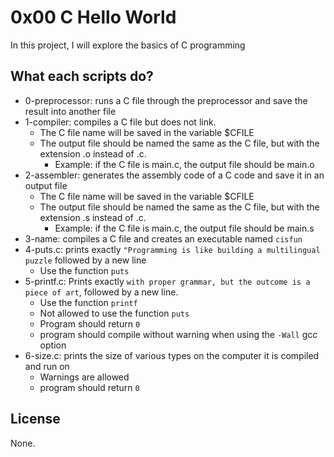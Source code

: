 # 0x00 C Hello World

In this project, I will explore the basics of C programming

## What each scripts do?

* 0-preprocessor: runs a C file through the preprocessor and save the result into another file
* 1-compiler: compiles a C file but does not link.
  * The C file name will be saved in the variable $CFILE
  * The output file should be named the same as the C file, but with the extension .o instead of .c.
    * Example: if the C file is main.c, the output file should be main.o
* 2-assembler: generates the assembly code of a C code and save it in an output file
  * The C file name will be saved in the variable $CFILE
  * The output file should be named the same as the C file, but with the extension .s instead of .c.
    * Example: if the C file is main.c, the output file should be main.s
* 3-name: compiles a C file and creates an executable named `cisfun`
* 4-puts.c: prints exactly `"Programming is like building a multilingual puzzle` followed by a new line
  * Use the function `puts`
* 5-printf.c: Prints exactly `with proper grammar, but the outcome is a piece of art`, followed by a new line.
  * Use the function `printf`
  * Not allowed to use the function `puts`
  * Program should return `0`
  * program should compile without warning when using the `-Wall` gcc option
* 6-size.c: prints the size of various types on the computer it is compiled and run on
  * Warnings are allowed
  * program should return `0`

## License

None.